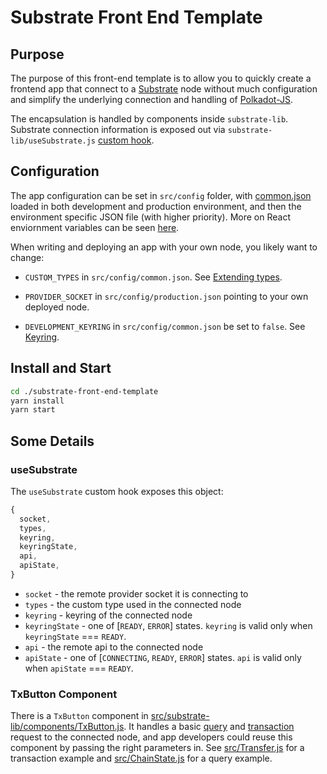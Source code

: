 # Substrate Front End Template

## Purpose

The purpose of this front-end template is to allow you to quickly create a
frontend app that connect to a [Substrate](https://github.com/paritytech/substrate)
node without much configuration and simplify the underlying connection and
handling of [Polkadot-JS](https://polkadot.js.org/api/).

The encapsulation is handled by components inside `substrate-lib`. Substrate
connection information is exposed out via `substrate-lib/useSubstrate.js`
[custom hook](https://reactjs.org/docs/hooks-custom.html).

## Configuration

The app configuration can be set in `src/config` folder, with
[common.json](./src/config/common.json)
loaded in both development and production environment, and then the environment
specific JSON file (with higher priority). More on React enviornment variables
can be seen [here](https://create-react-app.dev/docs/adding-custom-environment-variables).

When writing and deploying an app with your own node, you likely want to change:

  - `CUSTOM_TYPES` in `src/config/common.json`. See
  [Extending types](https://polkadot.js.org/api/start/types.extend.html).

  - `PROVIDER_SOCKET` in `src/config/production.json` pointing to your own
  deployed node.

  - `DEVELOPMENT_KEYRING` in `src/config/common.json` be set to `false`.
  See [Keyring](https://polkadot.js.org/api/start/keyring.html).


## Install and Start
```bash
cd ./substrate-front-end-template
yarn install
yarn start
```

## Some Details

### useSubstrate

The `useSubstrate` custom hook exposes this object:

```js
{
  socket,
  types,
  keyring,
  keyringState,
  api,
  apiState,
}
```

  - `socket` - the remote provider socket it is connecting to
  - `types` - the custom type used in the connected node
  - `keyring` - keyring of the connected node
  - `keyringState` - one of [`READY`, `ERROR`] states. `keyring` is valid
  only when `keyringState` === `READY`.
  - `api` - the remote api to the connected node
  - `apiState` - one of [`CONNECTING`, `READY`, `ERROR`] states. `api` is valid
  only when `apiState` === `READY`.


### TxButton Component

There is a `TxButton` component in
[src/substrate-lib/components/TxButton.js](./src/substrate-lib/components/TxButton.js).
It handles a basic [query](https://polkadot.js.org/api/start/api.query.html)
and [transaction](https://polkadot.js.org/api/start/api.tx.html) request to the
connected node, and app developers could reuse this component by passing the
right parameters in. See [src/Transfer.js](./src/Transfer.js) for a transaction
example and [src/ChainState.js](./src/ChainState.js) for a query example.

